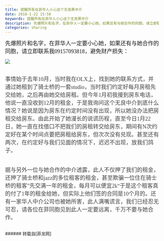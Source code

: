 ```yaml
---
title: 提醒所有在菲华人小心这个无良黑中介
date: 2018-1-22 15:58
keywords: 提醒所有在菲华人小心这个无良黑中介
description: 先爆照片和名字，在菲华人一定要小心她，如果还有与她合作的同胞，请立即联系我09157093818，避免财产损失：事情始于去年10月，当时我在OLX上，找到她的联系方式，并通过她租到了骑士桥的一套studio，当时我们约定好每月房租先交给她，之后再由她交给房租。但今年1月初我接到房东电话，他说一直没收到12月的租金，于是我询问这个无良中介到底什么情况？她说是因为房东在约定时间没有出现，所以她没办法把房租交给房东。由此开始了她漫长的说谎历程，直至今日1月22日，她一直在找借口不把我们的房租转交给房东，期间有N次约定好在某个时间点要把房租给房东，但次次没有兑现。甚至还有两次，在约定好与我们见面的情况下，迟迟不出现，放我们鸽子。据与另外一位与她合作的中介透露，此人不仅押了我们的租金，还押了骑士桥和jazz的多位租客的租金，甚至欺骗一位住在骑士桥的租客”先交满一年的租金，每月可以便宜2k“于是这个租客真的付了1年的租金给她，但实际上他们签的合同是10个月的。还有一家华人中介公司也被她所害，此人满嘴谎言，我们已经忍无可忍，请各位在菲同胞见到此人一定要远离，千万不要与她合作。
categories: sharing
---
```

<td class="t_f" id="postmessage_1113576">

<font face="微软雅黑"><font size="4">先爆照片和名字，在菲华人一定要小心她，如果还有与她合作的同胞，请立即联系我09157093818，避免财产损失：</font></font>

<img aid="747435" data-cf-modified-8f11e2559ea481ee5dca7182-="" file="data/attachment/forum/201801/22/155555zmdqdkqvkpw9s3ms.jpg.thumb.jpg" id="aimg_747435" inpost="1" onclick="" onmouseover="" src="http://www.flw.ph/data/attachment/forum/201801/22/155555zmdqdkqvkpw9s3ms.jpg" style="cursor:pointer" zoomfile="data/attachment/forum/201801/22/155555zmdqdkqvkpw9s3ms.jpg"/>


<font face="微软雅黑"><font size="4"><br/>
</font></font><font face="微软雅黑"><font color="#444444"><font face="微软雅黑"><font style="font-size:16px"><font size="4">事情始于去年10月，当时我在OLX上，找到她的联系方式，并通过她租到了骑士桥的一套studio，当时我们约定好每月房租先交给她，之后再由她交给房租。但今年1月初我接到房东电话，他说一直没收到12月的租金，于是我询问这个无良中介到底什么情况？她说是因为房东在约定时间没有出现，所以她没办法把房租交给房东。由此开始了她漫长的说谎历程，直至今日1月22日，她一直在找借口不把我们的房租转交给房东，期间有N次约定好在某个时间点要把房租给房东，但次次没有兑现。甚至还有两次，在约定好与我们见面的情况下，迟迟不出现，放我们鸽子。</font></font></font></font></font><br/>
<font face="微软雅黑"><font color="#444444"><font face="微软雅黑"><font style="font-size:16px"><font size="4"><br/>
</font></font></font></font></font><br/>
<font face="微软雅黑"><font color="#444444"><font face="微软雅黑"><font style="font-size:16px"><font size="4">据与另外一位与她合作的中介透露，此人不仅押了我们的租金，还押了骑士桥和jazz的多位租客的租金，甚至欺骗一位住在骑士桥的租客”先交满一年的租金，每月可以便宜2k“于是这个租客真的付了1年的租金给她，但实际上他们签的合同是10个月的。还有一家华人中介公司也被她所害，此人满嘴谎言，我们已经忍无可忍，请各位在菲同胞见到此人一定要远离，千万不要与她合作。</font></font></font></font></font><br/>
<br/>
</td>
###### 转载自[菲龙网]